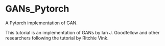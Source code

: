 # GANs_Pytorch
A Pytorch implementation of GAN. 

This tutorial is an implementation of GANs by Ian J. Goodfellow and other researchers following the tutorial by Ritchie Vink.

